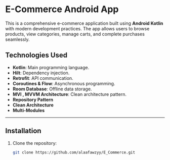 # E-Commerce Android App

This is a comprehensive e-commerce application built using **Android Kotlin** with modern development practices. The app allows users to browse products, view categories, manage carts, and complete purchases seamlessly.


## Technologies Used
- **Kotlin**: Main programming language.
- **Hilt**: Dependency injection.
- **Retrofit**: API communication.
- **Coroutines & Flow**: Asynchronous programming.
- **Room Database**: Offline data storage.
- **MVI , MVVM Architecture**: Clean architecture pattern.
- **Repository Pattern**
- **Clean Architecture**
- **Multi-Modules**

---

## Installation
1. Clone the repository:
   ```bash
   git clone https://github.com/alaafawzyy/E_Commerce.git
